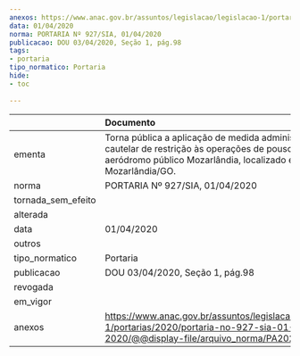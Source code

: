 ```yaml
---
anexos: https://www.anac.gov.br/assuntos/legislacao/legislacao-1/portarias/2020/portaria-no-927-sia-01-04-2020/@@display-file/arquivo_norma/PA2020-0927.pdf
data: 01/04/2020
norma: PORTARIA Nº 927/SIA, 01/04/2020
publicacao: DOU 03/04/2020, Seção 1, pág.98
tags:
- portaria
tipo_normatico: Portaria
hide: 
- toc 
 
---
```


|                    | Documento                                                                                                                                                      |
|:-------------------|:---------------------------------------------------------------------------------------------------------------------------------------------------------------|
| ementa             | Torna pública a aplicação de medida administrativa cautelar de restrição às operações de pouso no aeródromo público Mozarlândia, localizado em Mozarlândia/GO. |
| norma              | PORTARIA Nº 927/SIA, 01/04/2020                                                                                                                                |
| tornada_sem_efeito |                                                                                                                                                                |
| alterada           |                                                                                                                                                                |
| data               | 01/04/2020                                                                                                                                                     |
| outros             |                                                                                                                                                                |
| tipo_normatico     | Portaria                                                                                                                                                       |
| publicacao         | DOU 03/04/2020, Seção 1, pág.98                                                                                                                                |
| revogada           |                                                                                                                                                                |
| em_vigor           |                                                                                                                                                                |
| anexos             | https://www.anac.gov.br/assuntos/legislacao/legislacao-1/portarias/2020/portaria-no-927-sia-01-04-2020/@@display-file/arquivo_norma/PA2020-0927.pdf            |